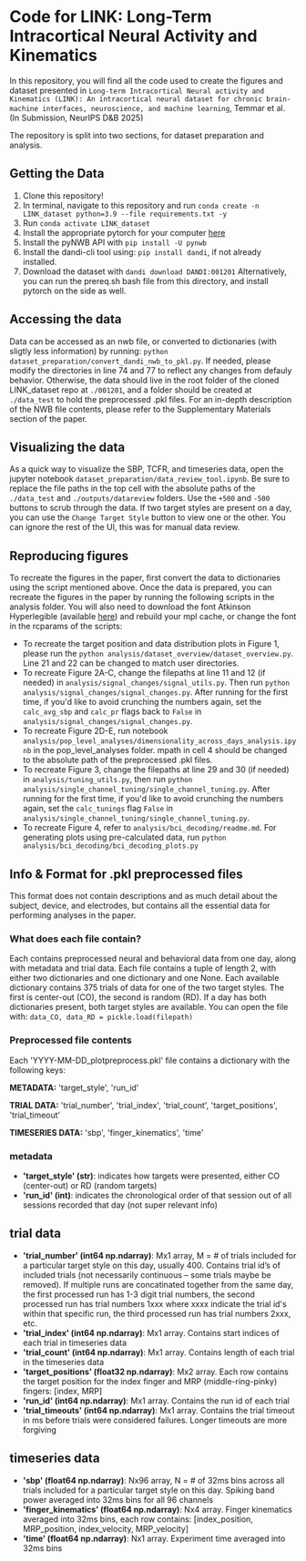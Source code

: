 # Code for LINK: Long-Term Intracortical Neural Activity and Kinematics

In this repository, you will find all the code used to create the figures and dataset presented in `Long-term Intracortical Neural activity and Kinematics (LINK): An intracortical neural dataset for chronic brain-machine interfaces, neuroscience, and machine learning`, Temmar et al. (In Submission, NeurIPS D&B 2025)

The repository is split into two sections, for dataset preparation and analysis.

## Getting the Data
1. Clone this repository!
2. In terminal, navigate to this repository and run `conda create -n LINK_dataset python=3.9 --file requirements.txt -y`
3. Run `conda activate LINK_dataset`
4. Install the appropriate pytorch for your computer [here](https://pytorch.org/get-started/locally/)
5. Install the pyNWB API with `pip install -U pynwb`
6. Install the dandi-cli tool using: `pip install dandi`, if not already installed.
7. Download the dataset with `dandi download DANDI:001201`
Alternatively, you can run the prereq.sh bash file from this directory, and install pytorch on the side as well.

## Accessing the data
Data can be accessed as an nwb file, or converted to dictionaries (with sligtly less information) by running: `python dataset_preparation/convert_dandi_nwb_to_pkl.py`. If needed, please modify the directories in line 74 and 77 to reflect any changes from defauly behavior. Otherwise, the data should live in the root folder of the cloned LINK_dataset repo at `./001201`, and a folder should be created at `./data_test` to hold the preprocessed .pkl files. For an in-depth description of the NWB file contents, please refer to the Supplementary Materials section of the paper.

## Visualizing the data
As a quick way to visualize the SBP, TCFR, and timeseries data, open the jupyter notebook `dataset_preparation/data_review_tool.ipynb`. Be sure to replace the file paths in the top cell with the absolute paths of the `./data_test` and `./outputs/datareview` folders. Use the `+500` and `-500` buttons to scrub through the data. If two target styles are present on a day, you can use the `Change Target Style` button to view one or the other. You can ignore the rest of the UI, this was for manual data review.

## Reproducing figures
To recreate the figures in the paper, first convert the data to dictionaries using the script mentioned above. Once the data is prepared, you can recreate the figures in the paper by running the following scripts in the analysis folder. You will also need to download the font Atkinson Hyperlegible (available [here](https://www.brailleinstitute.org/freefont/)) and rebuild your mpl cache, or change the font in the rcparams of the scripts:

* To recreate the target position and data distribution plots in Figure 1, please run the `python analysis/dataset_overview/dataset_overview.py`. Line 21 and 22 can be changed to match user directories.
* To recreate Figure 2A-C, change the filepaths at line 11 and 12 (if needed) in `analysis/signal_changes/signal_utils.py`. Then run `python analysis/signal_changes/signal_changes.py`. After running for the first time, if you'd like to avoid crunching the numbers again, set the `calc_avg_sbp` and `calc_pr` flags back to `False` in `analysis/signal_changes/signal_changes.py`.
* To recreate Figure 2D-E, run notebook `analysis/pop_level_analyses/dimensionality_across_days_analysis.ipynb` in the pop_level_analyses folder. mpath in cell 4 should be changed to the absolute path of the preprocessed .pkl files.
* To recreate Figure 3, change the filepaths at line 29 and 30 (if needed) in `analysis/tuning_utils.py`, then run `python analysis/single_channel_tuning/single_channel_tuning.py`. After running for the first time, if you'd like to avoid crunching the numbers again, set the `calc_tunings` flag `False` in `analysis/single_channel_tuning/single_channel_tuning.py`.
* To recreate Figure 4, refer to `analysis/bci_decoding/readme.md`. For generating plots using pre-calculated data, run `python analysis/bci_decoding/bci_decoding_plots.py`

## Info & Format for .pkl preprocessed files
This format does not contain descriptions and as much detail about the subject, device, and electrodes, but contains all the essential data for performing analyses in the paper.

### What does each file contain?
Each contains preprocessed neural and behavioral data from one day, along with metadata and trial data. Each file contains a tuple of length 2, with either two dictionaries and one dictionary and one None. Each available dictionary contains 375 trials of data for one of the two target styles. The first is center-out (CO), the second is random (RD). If a day has both dictionaries present, both target styles are available. You can open the file with:
`data_CO, data_RD = pickle.load(filepath)`

### Preprocessed file contents
Each 'YYYY-MM-DD_plotpreprocess.pkl' file contains a dictionary with the following keys:

**METADATA:**
'target_style', 'run_id'

**TRIAL DATA:**
'trial_number', 'trial_index', 'trial_count', 'target_positions', 'trial_timeout'

**TIMESERIES DATA:**
'sbp', 'finger_kinematics', 'time'

### metadata
* **'target_style' (str)**: indicates how targets were presented, either CO (center-out) or RD (random targets)
* **'run_id' (int)**: indicates the chronological order of that session out of all sessions recorded that day (not super relevant info)

## trial data
* **'trial_number' (int64 np.ndarray)**: Mx1 array, M = # of trials included for a particular target style on this day, usually 400. Contains trial id’s of included trials (not necessarily continuous – some trials maybe be removed). If multiple runs are concatinated together from the same day, the first processed run has 1-3 digit trial numbers, the second processed run has trial numbers 1xxx where xxxx indicate the trial id's within that specific run, the third processed run has trial numbers 2xxx, etc.
* **'trial_index' (int64 np.ndarray)**: Mx1 array. Contains start indices of each trial in timeseries data
* **'trial_count' (int64 np.ndarray)**: Mx1 array. Contains length of each trial in the timeseries data
* **'target_positions' (float32 np.ndarray)**: Mx2 array. Each row contains the target position for the index finger and MRP (middle-ring-pinky) fingers: [index, MRP]
* **'run_id' (int64 np.ndarray)**: Mx1 array. Contains the run id of each trial
* **'trial_timeouts' (int64 np.ndarray)**: Mx1 array. Contains the trial timeout in ms before trials were considered failures. Longer timeouts are more forgiving

## timeseries data
* **'sbp' (float64 np.ndarray)**: Nx96 array, N = # of 32ms bins across all trials included for a particular target style on this day. Spiking band power averaged into 32ms bins for all 96 channels
* **'finger_kinematics' (float64 np.ndarray)**: Nx4 array. Finger kinematics averaged into 32ms bins, each row contains: [index_position, MRP_position, index_velocity, MRP_velocity]
* **'time' (float64 np.ndarray)**: Nx1 array. Experiment time averaged into 32ms bins